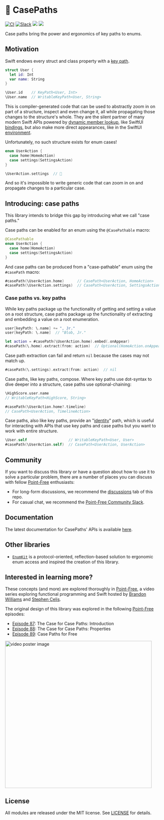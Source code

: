 # 🧰 CasePaths

[![CI](https://github.com/pointfreeco/swift-case-paths/workflows/CI/badge.svg)](https://actions-badge.atrox.dev/pointfreeco/swift-case-paths/goto)
[![Slack](https://img.shields.io/badge/slack-chat-informational.svg?label=Slack&logo=slack)](http://pointfree.co/slack-invite)
[![](https://img.shields.io/endpoint?url=https%3A%2F%2Fswiftpackageindex.com%2Fapi%2Fpackages%2Fpointfreeco%2Fswift-case-paths%2Fbadge%3Ftype%3Dswift-versions)](https://swiftpackageindex.com/pointfreeco/swift-case-paths)
[![](https://img.shields.io/endpoint?url=https%3A%2F%2Fswiftpackageindex.com%2Fapi%2Fpackages%2Fpointfreeco%2Fswift-case-paths%2Fbadge%3Ftype%3Dplatforms)](https://swiftpackageindex.com/pointfreeco/swift-case-paths)

Case paths bring the power and ergonomics of key paths to enums.

## Motivation

Swift endows every struct and class property with a [key path][key-path-docs].

``` swift
struct User {
  let id: Int
  var name: String
}

\User.id    // KeyPath<User, Int>
\User.name  // WritableKeyPath<User, String>
```

This is compiler-generated code that can be used to abstractly zoom in on part of a structure,
inspect and even change it, all while propagating those changes to the structure's whole. They are
the silent partner of many modern Swift APIs powered by
[dynamic member lookup][dynamic-member-lookup-proposal], like SwiftUI
[bindings][binding-dynamic-member-lookup-docs], but also make more direct appearances, like in the
SwiftUI [environment][environment-property-wrapper-docs].

Unfortunately, no such structure exists for enum cases!

``` swift
enum UserAction {
  case home(HomeAction)
  case settings(SettingsAction)
}

\UserAction.settings  // 🛑
```

And so it's impossible to write generic code that can zoom in on and propagate changes to a
particular case.

[key-path-docs]: https://developer.apple.com/documentation/swift/swift_standard_library/key-path_expressions
[dynamic-member-lookup-proposal]: https://github.com/apple/swift-evolution/blob/master/proposals/0252-keypath-dynamic-member-lookup.md
[binding-dynamic-member-lookup-docs]: https://developer.apple.com/documentation/swiftui/bindable/subscript(dynamicmember:)
[environment-property-wrapper-docs]: https://developer.apple.com/documentation/swiftui/scene/environment(_:_:)
[combine-publisher-assign-docs]: https://developer.apple.com/documentation/combine/publisher/assign(to:on:)
[kvo-docs]: https://developer.apple.com/documentation/swift/cocoa_design_patterns/using_key-value_observing_in_swift

## Introducing: case paths

This library intends to bridge this gap by introducing what we call "case paths."

Case paths can be enabled for an enum using the `@CasePathable` macro:

```swift
@CasePathable
enum UserAction {
  case home(HomeAction)
  case settings(SettingsAction)
}
```

And case paths can be produced from a "case-pathable" enum using the `#casePath` macro:

```swift
#casePath(\UserAction.home)      // CasePath<UserAction, HomeAction>
#casePath(\UserAction.settings)  // CasePath<UserAction, SettingsAction>
```

### Case paths vs. key paths

While key paths package up the functionality of getting and setting a value on a root structure,
case paths package up the functionality of extracting and embedding a value on a root enumeration.

``` swift
user[keyPath: \.name] += ", Jr."
user[keyPath: \.name]  // "Blob, Jr."

let action = #casePath(\UserAction.home).embed(.onAppear)
#casePath(\.home).extract(from: action)  // Optional(HomeAction.onAppear)
```

Case path extraction can fail and return `nil` because the cases may not match up.

``` swift
#casePath(\.settings).extract(from: action)  // nil
````

Case paths, like key paths, compose. Where key paths use dot-syntax to dive deeper into a structure,
case paths use optional-chaining:

``` swift
\HighScore.user.name
// WritableKeyPath<HighScore, String>

#casePath(\UserAction.home?.timeline)
// CasePath<UserAction, TimelineAction>
```

Case paths, also like key paths, provide an
"[identity](https://github.com/apple/swift-evolution/blob/master/proposals/0227-identity-keypath.md)"
path, which is useful for interacting with APIs that use key paths and case paths but you want to
work with entire structure.

``` swift
\User.self                   // WritableKeyPath<User, User>
#casePath(\UserAction.self)  // CasePath<UserAction, UserAction>
```

## Community

If you want to discuss this library or have a question about how to use it to solve a particular
problem, there are a number of places you can discuss with fellow
[Point-Free](http://www.pointfree.co) enthusiasts:

  * For long-form discussions, we recommend the
    [discussions](http://github.com/pointfreeco/swift-case-paths/discussions) tab of this repo.
  * For casual chat, we recommend the
    [Point-Free Community Slack](http://pointfree.co/slack-invite).

## Documentation

The latest documentation for CasePaths' APIs is available
[here](https://pointfreeco.github.io/swift-case-paths/main/documentation/casepaths/).

## Other libraries

  * [`EnumKit`](https://github.com/gringoireDM/EnumKit) is a protocol-oriented, reflection-based
    solution to ergonomic enum access and inspired the creation of this library.

## Interested in learning more?

These concepts (and more) are explored thoroughly in [Point-Free](https://www.pointfree.co), a video
series exploring functional programming and Swift hosted by
[Brandon Williams](https://github.com/mbrandonw) and
[Stephen Celis](https://github.com/stephencelis).

The original design of this library was explored in the following
[Point-Free](https://www.pointfree.co) episodes:

  - [Episode 87](https://www.pointfree.co/episodes/ep87-the-case-for-case-paths-introduction):
    The Case for Case Paths: Introduction
  - [Episode 88](https://www.pointfree.co/episodes/ep88-the-case-for-case-paths-properties):
    The Case for Case Paths: Properties
  - [Episode 89](https://www.pointfree.co/episodes/ep89-case-paths-for-free):
    Case Paths for Free

<a href="https://www.pointfree.co/episodes/ep87-the-case-for-case-paths-introduction">
  <img alt="video poster image" src="https://d3rccdn33rt8ze.cloudfront.net/episodes/0087.jpeg" width="480">
</a>

## License

All modules are released under the MIT license. See [LICENSE](LICENSE) for details.
